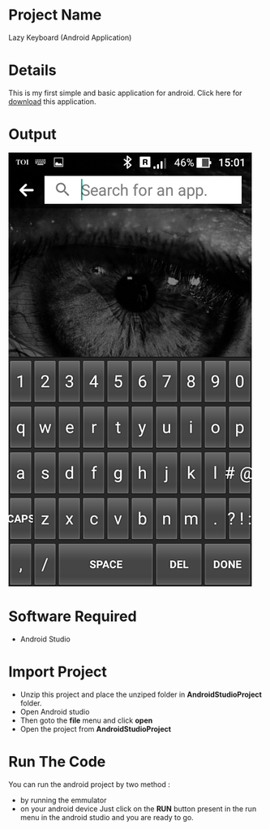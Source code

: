 # Project Name
Lazy Keyboard (Android Application)

# Details
This is my first simple and basic application for android.
Click here for [download](LazyKeyboard.apk) this application.

# Output
![screenshot](screenshot.png)

# Software Required
* Android Studio

# Import Project
* Unzip this project and place the unziped folder in **AndroidStudioProject** folder.
* Open Android studio
* Then goto the **file** menu and click **open**
* Open the project from **AndroidStudioProject**

# Run The Code
You can run the android project by two method :
* by running the emmulator
* on your android device
Just click on the **RUN** button present in the run menu in the android studio and you are ready to go.

